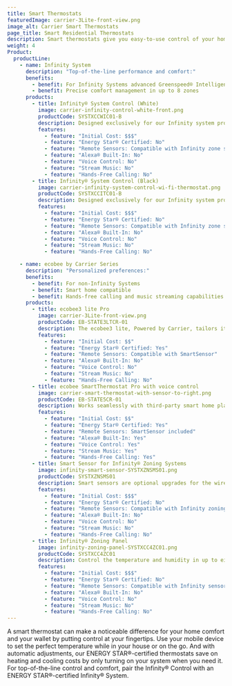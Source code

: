 ```yaml
---
title: Smart Thermostats
featuredImage: carrier-3Lite-front-view.png
image_alt: Carrier Smart Thermostats
page_title: Smart Residential Thermostats
description: Smart thermostats give you easy-to-use control of your home comfort anytime. Learn more about Carrier smart thermostats
weight: 4
Product:
  productLine:
    - name: Infinity System
      description: "Top-of-the-line performance and comfort:"
      benefits:
        - benefit: For Infinity Systems advanced Greenspeed® Intelligence
        - benefit: Precise comfort management in up to 8 zones
      products:
        - title: Infinity® System Control (White)
          image: carrier-infinity-control-white-front.png
          productCode: SYSTXCCWIC01-B
          description: Designed exclusively for our Infinity system products for advanced comfort control and energy management.
          features:
            - feature: "Initial Cost: $$$"
            - feature: "Energy Star® Certified: No"
            - feature: "Remote Sensors: Compatible with Infinity zone sensors"
            - feature: "Alexa® Built-In: No"
            - feature: "Voice Control: No"
            - feature: "Stream Music: No"
            - feature: "Hands-Free Calling: No"
        - title: Infinity® System Control (Black)
          image: carrier-infinity-system-control-wi-fi-thermostat.png
          productCode: SYSTXCCITC01-B
          description: Designed exclusively for our Infinity system products for advanced comfort control and energy management.
          features:
            - feature: "Initial Cost: $$$"
            - feature: "Energy Star® Certified: No"
            - feature: "Remote Sensors: Compatible with Infinity zone sensors"
            - feature: "Alexa® Built-In: No"
            - feature: "Voice Control: No"
            - feature: "Stream Music: No"
            - feature: "Hands-Free Calling: No"

    - name: ecobee by Carrier Series
      description: "Personalized preferences:"
      benefits:
        - benefit: For non-Infinity Systems
        - benefit: Smart home compatible
        - benefit: Hands-free calling and music streaming capabilities
      products:
        - title: ecobee3 lite Pro
          image: carrier-3Lite-front-view.png
          productCode: EB-STATE3LTCR-01
          description: The ecobee3 lite, Powered by Carrier, tailors itself to your schedule, your personal comfort preferences and the weather outside.
          features:
            - feature: "Initial Cost: $$"
            - feature: "Energy Star® Certified: Yes"
            - feature: "Remote Sensors: Compatible with SmartSensor"
            - feature: "Alexa® Built-In: No"
            - feature: "Voice Control: No"
            - feature: "Stream Music: No"
            - feature: "Hands-Free Calling: No"
        - title: ecobee SmartThermostat Pro with voice control
          image: carrier-smart-thermostat-with-sensor-to-right.png
          productCode: EB-STATE5CR-01
          description: Works seamlessly with third-party smart home platforms and includes added features like voice control and hands-free calling.
          features:
            - feature: "Initial Cost: $$"
            - feature: "Energy Star® Certified: Yes"
            - feature: "Remote Sensors: SmartSensor included"
            - feature: "Alexa® Built-In: Yes"
            - feature: "Voice Control: Yes"
            - feature: "Stream Music: Yes"
            - feature: "Hands-Free Calling: Yes"
        - title: Smart Sensor for Infinity® Zoning Systems
          image: infinity-smart-sensor-SYSTXZNSMS01.png
          productCode: SYSTXZNSMS01
          description: Smart sensors are optional upgrades for the wired remote room sensors used with Infinity® zoning systems.
          features:
            - feature: "Initial Cost: $$$"
            - feature: "Energy Star® Certified: No"
            - feature: "Remote Sensors: Compatible with Infinity zoning"
            - feature: "Alexa® Built-In: No"
            - feature: "Voice Control: No"
            - feature: "Stream Music: No"
            - feature: "Hands-Free Calling: No"
        - title: Infinity® Zoning Panel
          image: infinity-zoning-panel-SYSTXCC4ZC01.png
          productCode: SYSTXCC4ZC01
          description: Control the temperature and humidity in up to eight separate zones within your home.
          features:
            - feature: "Initial Cost: $$$"
            - feature: "Energy Star® Certified: No"
            - feature: "Remote Sensors: Compatible with Infinity sensors"
            - feature: "Alexa® Built-In: No"
            - feature: "Voice Control: No"
            - feature: "Stream Music: No"
            - feature: "Hands-Free Calling: No"
---
```


A smart thermostat can make a noticeable difference for your home comfort and your wallet by putting control at your fingertips. Use your mobile device to set the perfect temperature while in your house or on the go. And with automatic adjustments, our ENERGY STAR®-certified thermostats save on heating and cooling costs by only turning on your system when you need it. For top-of-the-line control and comfort, pair the Infinity® Control with an ENERGY STAR®-certified Infinity® System.
